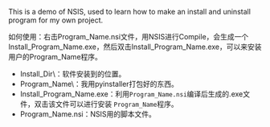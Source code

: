 This is a demo of NSIS, used to learn how to make an install and uninstall program for my own project.



如何使用：右击Program_Name.nsi文件，用NSIS进行Compile，会生成一个Install_Program_Name.exe，然后双击Install_Program_Name.exe，可以来安装用户的Program_Name程序。

* Install_Dir\：软件安装到的位置。
* Program_Name\：我用pyinstaller打包好的东西。
* Install_Program_Name.exe：利用`Program_Name.nsi`编译后生成的.exe文件，双击该文件可以进行安装 `Program_Name`程序。
* Program_Name.nsi：NSIS用的脚本文件。